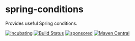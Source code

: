 # spring-conditions

Provides useful Spring conditions.

[![incubating](https://img.shields.io/badge/lifecycle-INCUBATING-orange.svg)](https://github.com/holisticon#open-source-lifecycle)
[![Build Status](https://github.com/toolisticon/spring-conditions/workflows/Development%20branches/badge.svg)](https://github.com/toolisticon/spring-conditions/actions)
[![sponsored](https://img.shields.io/badge/sponsoredBy-Holisticon-RED.svg)](https://holisticon.de/)
[![Maven Central](https://maven-badges.herokuapp.com/maven-central/io.toolisticon.spring/spring-conditions/badge.svg)](https://maven-badges.herokuapp.com/maven-central/io.toolisticon.spring/spring-conditions)



